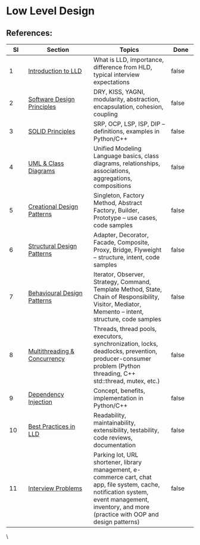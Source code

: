 # Low Level Design

## **References:**





<table><thead><tr><th width="45.80841064453125">SI</th><th width="195.8673095703125">Section</th><th width="241.50921630859375">Topics</th><th width="61.99993896484375" data-type="checkbox">Done</th></tr></thead><tbody><tr><td>1</td><td><a href="introduction-to-lld.md">Introduction to LLD</a></td><td>What is LLD, importance, difference from HLD, typical interview expectations</td><td>false</td></tr><tr><td>2</td><td><a href="software-design-principles.md">Software Design Principles</a></td><td>DRY, KISS, YAGNI, modularity, abstraction, encapsulation, cohesion, coupling</td><td>false</td></tr><tr><td>3</td><td><a href="solid-principles.md">SOLID Principles</a></td><td>SRP, OCP, LSP, ISP, DIP – definitions, examples in Python/C++</td><td>false</td></tr><tr><td>4</td><td><a href="uml-and-class-diagrams.md">UML &#x26; Class Diagrams</a></td><td>Unified Modeling Language basics, class diagrams, relationships, associations, aggregations, compositions</td><td>false</td></tr><tr><td>5</td><td><a href="creational-design-patterns.md">Creational Design Patterns</a></td><td>Singleton, Factory Method, Abstract Factory, Builder, Prototype – use cases, code samples</td><td>false</td></tr><tr><td>6</td><td><a href="structural-design-patterns.md">Structural Design Patterns</a></td><td>Adapter, Decorator, Facade, Composite, Proxy, Bridge, Flyweight – structure, intent, code samples</td><td>false</td></tr><tr><td>7</td><td><a href="behavioural-design-patterns.md">Behavioural Design Patterns</a></td><td>Iterator, Observer, Strategy, Command, Template Method, State, Chain of Responsibility, Visitor, Mediator, Memento – intent, structure, code samples</td><td>false</td></tr><tr><td>8</td><td><a href="multithreading-and-concurrency.md">Multithreading &#x26; Concurrency</a></td><td>Threads, thread pools, executors, synchronization, locks, deadlocks, prevention, producer-consumer problem (Python threading, C++ std::thread, mutex, etc.)</td><td>false</td></tr><tr><td>9</td><td><a href="dependency-injection.md">Dependency Injection</a></td><td>Concept, benefits, implementation in Python/C++</td><td>false</td></tr><tr><td>10</td><td><a href="best-practices-in-lld.md">Best Practices in LLD</a></td><td>Readability, maintainability, extensibility, testability, code reviews, documentation</td><td>false</td></tr><tr><td>11</td><td><a href="interview-problems.md">Interview Problems</a></td><td>Parking lot, URL shortener, library management, e-commerce cart, chat app, file system, cache, notification system, event management, inventory, and more (practice with OOP and design patterns)</td><td>false</td></tr></tbody></table>

\
